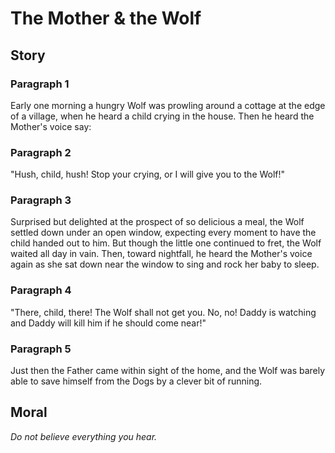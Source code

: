 
# The Mother & the Wolf

## Story


### Paragraph 1

Early one morning a hungry Wolf was prowling around a cottage at the edge of a village, when he heard a child crying in the house. Then he heard the Mother's voice say:



### Paragraph 2

"Hush, child, hush! Stop your crying, or I will give you to the Wolf!"



### Paragraph 3

Surprised but delighted at the prospect of so delicious a meal, the Wolf settled down under an open window, expecting every moment to have the child handed out to him. But though the little one continued to fret, the Wolf waited all day in vain. Then, toward nightfall, he heard the Mother's voice again as she sat down near the window to sing and rock her baby to sleep.



### Paragraph 4

"There, child, there! The Wolf shall not get you. No, no! Daddy is watching and Daddy will kill him if he should come near!"



### Paragraph 5

Just then the Father came within sight of the home, and the Wolf was barely able to save himself from the Dogs by a clever bit of running.



## Moral

_Do not believe everything you hear._


